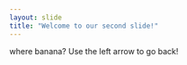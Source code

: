 ```yaml
---
layout: slide
title: "Welcome to our second slide!"
---
```

where banana?
Use the left arrow to go back!
